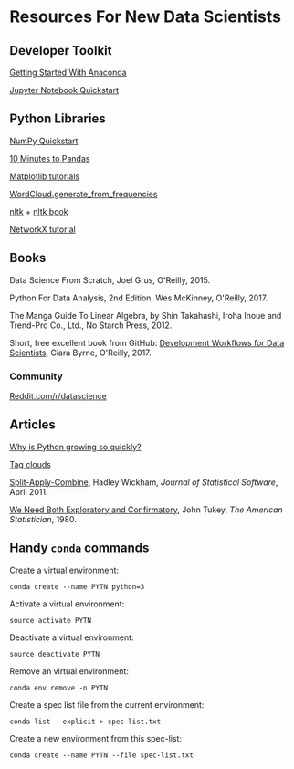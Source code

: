 #  Resources For New Data Scientists


## Developer Toolkit

[Getting Started With Anaconda](https://conda.io/docs/user-guide/getting-started.html)

[Jupyter Notebook Quickstart](https://jupyter.readthedocs.io/en/latest/content-quickstart.html)


## Python Libraries

[NumPy Quickstart](https://docs.scipy.org/doc/numpy/user/quickstart.html)

[10 Minutes to Pandas](https://pandas.pydata.org/pandas-docs/stable/10min.html)

[Matplotlib tutorials](https://matplotlib.org/tutorials/index.html)

[WordCloud.generate_from_frequencies](https://amueller.github.io/word_cloud/generated/wordcloud.WordCloud.html#wordcloud.WordCloud.generate_from_frequencies)

[nltk](http://www.nltk.org) + [nltk book](http://www.nltk.org/book)

[NetworkX tutorial](https://networkx.github.io/documentation/networkx-1.10/tutorial/index.html)


## Books

Data Science From Scratch, Joel Grus, O'Reilly, 2015.

Python For Data Analysis, 2nd Edition, Wes McKinney, O'Reilly, 2017.

The Manga Guide To Linear Algebra, by Shin Takahashi, Iroha Inoue 
and Trend-Pro Co., Ltd., No Starch Press, 2012.

Short, free excellent book from GitHub: [Development Workflows for Data Scientists](https://resources.github.com/downloads/development-workflows-data-scientists.pdf), 
Ciara Byrne, O'Reilly, 2017.

### Community 

[Reddit.com/r/datascience](https://www.reddit.com/r/datascience/)

## Articles 

[Why is Python growing so quickly?](https://stackoverflow.blog/2017/09/14/python-growing-quickly/)

[Tag clouds](https://en.wikipedia.org/wiki/Tag_cloud)

[Split-Apply-Combine](https://www.jstatsoft.org/htaccess.php?volume=40&type=i&issue=01&paper=true), Hadley Wickham,
 _Journal of Statistical Software_, April 2011.

[We Need Both Exploratory and Confirmatory](http://www.aliquote.org/cours/2013_AS/docs/Tukey1980.pdf), John Tukey, _The American Statistician_, 1980.

## Handy `conda` commands

Create a virtual environment: 

`conda create --name PYTN python=3`

Activate a virtual environment:

`source activate PYTN`

Deactivate a virtual environment:

`source deactivate PYTN`

Remove an virtual environment:

`conda env remove -n PYTN`

Create a spec list file from the current environment:

`conda list --explicit > spec-list.txt`

Create a new environment from this spec-list:

`conda create --name PYTN --file spec-list.txt`
